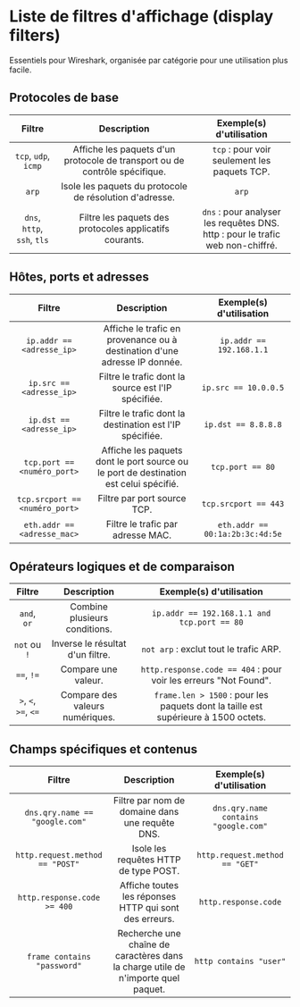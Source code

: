 # Liste de filtres d'affichage (display filters) 
Essentiels pour Wireshark, organisée par catégorie pour une utilisation plus facile.

## Protocoles de base
|Filtre|	Description|	Exemple(s) d'utilisation|
|:-:|:-:|:-:|
|`tcp`, `udp`, `icmp`|	Affiche les paquets d'un protocole de transport ou de contrôle spécifique.|`tcp` : pour voir seulement les paquets TCP.|
|`arp`|	Isole les paquets du protocole de résolution d'adresse.|`arp`|
|`dns`, `http`, `ssh`, `tls`|Filtre les paquets des protocoles applicatifs courants.	|`dns` : pour analyser les requêtes DNS.<br>http : pour le trafic web non-chiffré.|


## Hôtes, ports et adresses
|Filtre	|Description	|Exemple(s) d'utilisation|
|:-:|:-:|:-:|
|`ip.addr == <adresse_ip>`|	Affiche le trafic en provenance ou à destination d'une adresse IP donnée.	|`ip.addr == 192.168.1.1`|
|`ip.src == <adresse_ip>`|Filtre le trafic dont la source est l'IP spécifiée.	|`ip.src == 10.0.0.5`|
|`ip.dst == <adresse_ip>`|Filtre le trafic dont la destination est l'IP spécifiée.|`ip.dst == 8.8.8.8`|
|`tcp.port == <numéro_port>`|	Affiche les paquets dont le port source ou le port de destination est celui spécifié.|`tcp.port == 80`|
|`tcp.srcport == <numéro_port>`|Filtre par port source TCP.|`tcp.srcport == 443`|
|`eth.addr == <adresse_mac>`|Filtre le trafic par adresse MAC.|`eth.addr == 00:1a:2b:3c:4d:5e`|


## Opérateurs logiques et de comparaison
|Filtre|	Description	|Exemple(s) d'utilisation|
|:-:|:-:|:-:|
|`and`, `or`|Combine plusieurs conditions.|`ip.addr == 192.168.1.1 and tcp.port == 80`|
|`not` ou `!`|	Inverse le résultat d'un filtre.	|`not arp` : exclut tout le trafic ARP.|
|`==`, `!=`|	Compare une valeur.|`http.response.code == 404` : pour voir les erreurs "Not Found".|
|`>`, `<`, `>=`, `<=`|	Compare des valeurs numériques.	|`frame.len > 1500` : pour les paquets dont la taille est supérieure à 1500 octets.|


## Champs spécifiques et contenus
|Filtre|	Description|	Exemple(s) d'utilisation|
|:-:|:-:|:-:|
|`dns.qry.name == "google.com"`|	Filtre par nom de domaine dans une requête DNS.	|`dns.qry.name contains "google.com"`|
|`http.request.method == "POST"`|	Isole les requêtes HTTP de type POST.	|`http.request.method == "GET"`|
|`http.response.code >= 400`|	Affiche toutes les réponses HTTP qui sont des erreurs.|`http.response.code`|
|`frame contains "password"`|	Recherche une chaîne de caractères dans la charge utile de n'importe quel paquet.|`http contains "user"`|
